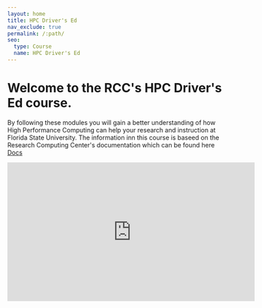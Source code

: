 ```yaml
---
layout: home
title: HPC Driver's Ed
nav_exclude: true
permalink: /:path/
seo:
  type: Course
  name: HPC Driver's Ed
---
```


# Welcome to the RCC's HPC Driver's Ed course.

  By following these modules you will gain a better understanding of how High Performance Computing can help your research and instruction at Florida State University. The information inn this course is baseed on the Research Computing Center's documentation which can be found here <a href="https://docs.rcc.fsu.edu/">Docs</a>

<iframe width="560" height="315" src="https://www.youtube.com/embed/a1yUGQXQyYs?si=O4dQSt1lgPyGX6TI" title="YouTube video player" frameborder="0" allow="accelerometer; autoplay; clipboard-write; encrypted-media; gyroscope; picture-in-picture; web-share" allowfullscreen></iframe>
